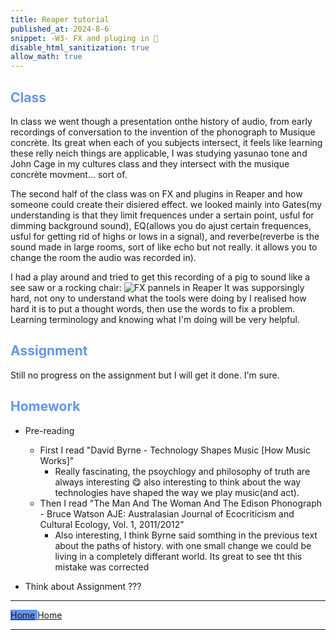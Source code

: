 ```yaml
---
title: Reaper tutorial
published_at: 2024-8-6
snippet: -W3- FX and pluging in 🔌
disable_html_sanitization: true
allow_math: true
---
```


<h2 style="color:CornflowerBlue;">Class</h2>
In class we went though a presentation onthe history of audio, from early recordings of conversation to the invention of the phonograph to Musique concrète. Its great when each of you subjects intersect, it feels like learning these relly neich things are applicable, I was studying yasunao tone and John Cage in my cultures class and they intersect with the musique concrète movment... sort of.

The second half of the class was on FX and plugins in Reaper and how someone could create their disiered effect. we looked mainly into Gates(my understanding is that they limit frequences under a sertain point, usful for dimming background sound), EQ(allows you do ajust certain frequences, usful for getting rid of highs or lows in a signal), and reverbe(reverbe is the sound made in large rooms, sort of like echo but not really. it allows you to change the room the audio was recorded in).

I had a play around and tried to get this recording of a pig to sound like a see saw or a rocking chair:
![FX pannels in Reaper](/w3/ReaperFX.png)
It was supporsingly hard, not ony to understand what the tools were doing by I realised how hard it is to put a thought words, then use the words to fix a problem. Learning terminology and knowing what I'm doing will be very helpful. 

<h2 style="color:CornflowerBlue;">Assignment</h2>

Still no progress on the assignment but I will get it done. I'm sure.

<h2 style="color:CornflowerBlue;">Homework</h2>

- Pre-reading
    - First I read "David Byrne - Technology Shapes Music [How Music Works]"
        - Really fascinating, the psoychlogy and philosophy of truth are always interesting 😋 also interesting to think about the way technologies have shaped the way we play music(and act). 
    - Then I read "The Man And The Woman And The Edison Phonograph - Bruce Watson AJE: Australasian Journal of Ecocriticism and Cultural Ecology, Vol. 1, 2011/2012"
        - Also interesting, I think Byrne said somthing in the previous text about the paths of history. with one small change we could be living in a completely differant world. Its great to see tht this mistake was corrected

- Think about Assignment 
???

---


<text style="background-color:CornflowerBlue; colour:white;"> [Home](https://pop161516-soundblog-93.deno.dev/) </text>
[Home](https://pop161516-soundblog-93.deno.dev/) 


---
